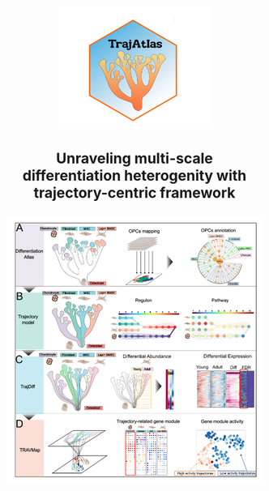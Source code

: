 <p align="center">
  <img width="300" src="img/logo.png">
</p>

<h1> <p align="center">
    Unraveling multi-scale differentiation heterogenity with trajectory-centric framework 
</p> </h1>  

<p align="center">
  <img width="600" src="img/Fig1_v2.png">
</p>
